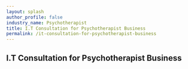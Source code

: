 ```yaml
---
layout: splash 
author_profile: false 
industry_name: Psychotherapist
title: I.T Consultation for Psychotherapist Business
permalink: /it-consultation-for-psychotherapist-business
---
```


## I.T Consultation for Psychotherapist Business